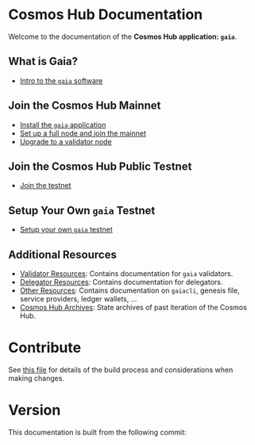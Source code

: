 # Cosmos Hub Documentation

Welcome to the documentation of the **Cosmos Hub application: `gaia`**.

## What is Gaia?

- [Intro to the `gaia` software](./gaia-tutorials/what-is-gaia.md)

## Join the Cosmos Hub Mainnet

- [Install the `gaia` application](./gaia-tutorials/installation.md)
- [Set up a full node and join the mainnet](./gaia-tutorials/join-mainnet.md)
- [Upgrade to a validator node](./validators/validator-setup.md)

## Join the Cosmos Hub Public Testnet

- [Join the testnet](./gaia-tutorials/join-testnet.md)

## Setup Your Own `gaia` Testnet

- [Setup your own `gaia` testnet](./gaia-tutorials/deploy-testnet.md)

## Additional Resources

- [Validator Resources](./validators/README.md): Contains documentation for `gaia` validators. 
- [Delegator Resources](./delegators/README.md): Contains documentation for delegators. 
- [Other Resources](./resources/README.md): Contains documentation on `gaiacli`, genesis file, service providers, ledger wallets, ...
- [Cosmos Hub Archives](./resources/archives.md): State archives of past iteration of the Cosmos Hub. 

# Contribute

See [this file](./DOCS_README.md) for details of the build process and
considerations when making changes.

# Version

 This documentation is built from the following commit:
